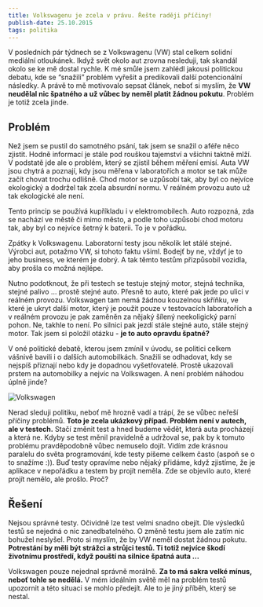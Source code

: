 ```yaml
---
title: Volkswagenu je zcela v právu. Řešte raději příčiny!
publish-date: 25.10.2015
tags: politika
---
```

V posledních pár týdnech se z Volkswagenu (VW) stal celkem solidní mediální otloukánek. Ikdyž svět okolo aut zrovna nesleduji, tak skandál okolo se ke mě dostal rychle. K mé smůle jsem zahlédl jakousi politickou debatu, kde se “snažili” problém vyřešit a predikovali další potencionální následky. A právě to mě motivovalo sepsat článek, neboť si myslím, že **VW neudělal nic špatného a už vůbec by neměl platit žádnou pokutu**. Problém je totiž zcela jinde.

## Problém

Než jsem se pustil do samotného psání, tak jsem se snažil o aféře něco zjistit. Hodně informací je stále pod rouškou tajemství a všichni taktně mlží. V podstatě jde ale o problém, který se zjistil během měření emisí. Auta VW jsou chytrá a poznají, kdy jsou měřena v laboratořích a motor se tak může začít chovat trochu odlišně. Chod motor se uzpůsobí tak, aby byl co nejvíce ekologický a dodržel tak zcela absurdní normu. V reálném provozu auto už tak ekologické ale není.

Tento princip se používá kupříkladu i v elektromobilech. Auto rozpozná, zda se nachází ve městě či mimo město, a podle toho uzpůsobí chod motoru tak, aby byl co nejvíce šetrný k baterii. To je v pořádku.

Zpátky k Volkswagenu. Laboratorní testy jsou několik let stálé stejné. Výrobci aut, potažmo VW, si tohoto faktu všiml. Bodejť by ne, vždyť je to jeho business, ve kterém je dobrý. A tak těmto testům přizpůsobil vozidla, aby prošla co možná nejlépe.

Nutno podotknout, že při testech se testuje stejný motor, stejná technika, stejné palivo … prostě stejné auto. Přesně to auto, které pak jede po ulici v reálném provozu. Volkswagen tam nemá žádnou kouzelnou skříňku, ve které je ukryt další motor, který je použit pouze v testovacích laboratořích a v reálném provozu je pak zaměněn za nějaký šílený neekoligický parní pohon. Ne, takhle to není. Po silnici pak jezdí stále stejné auto, stále stejný motor. Tak jsem si položil otázku - **je to auto opravdu špatné?**

V oné politické debatě, kterou jsem zmínil v úvodu, se politici celkem vášnivě bavili i o dalších automobilkách. Snažili se odhadovat, kdy se nejspíš přiznají nebo kdy je dopadnou vyšetřovatelé. Prostě ukazovali prstem na automobilky a nejvíc na Volkswagen. A není problém náhodou úplně jinde?

![Volkswagen](/img/posts/03-memecheat.jpg "Volkswagen")

Nerad sleduji politiku, neboť mě hrozně vadí a trápí, že se vůbec neřeší příčiny problémů. **Toto je zcela ukázkový případ. Problém není v autech, ale v testech.** Stačí změnit test a hned budeme vědět, která auta procházejí a která ne. Kdyby se test měnil pravidelně a udržoval se, pak by k tomuto problému pravděpodobně vůbec nemuselo dojít. Vidím zde krásnou paralelu do světa programování, kde testy píšeme celkem často (aspoň se o to snažíme :)). Buď testy opravíme nebo nějaký přidáme, když zjistíme, že je aplikace v nepořádku a testem by projít neměla. Zde se objevilo auto, které projít nemělo, ale prošlo. Proč?

## Řešení

Nejsou správné testy. Očividně lze test velmi snadno obejít. Dle výsledků testů se nejedná o nic zanedbatelného. O změně testu jsem ale zatím nic bohužel neslyšel. Proto si myslím, že by VW neměl dostat žádnou pokutu. **Potrestání by měli být strážci a strůjci testů. Ti totiž nejvíce škodí životnímu prostředí, když pouští na silnice špatná auta ...**

Volkswagen pouze nejednal správně morálně. **Za to má sakra velké mínus, neboť tohle se nedělá.** V mém ideálním světě měl na problém testů upozornit a této situaci se mohlo předejít. Ale to je jiný příběh, který se nestal.

